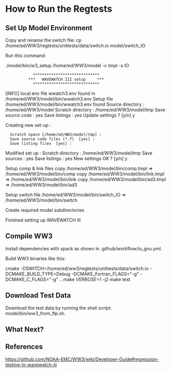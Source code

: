 # How to Run the Regtests

## Set Up Model Environment

Copy and rename the switch file:
cp /home/ed/WW3/regtests/unittests/data/switch.io model/switch_IO

Run this command:

./model/bin/w3_setup /home/ed/WW3/model -c tmpl -s IO
 
                *****************************
              ***   WAVEWATCH III setup     ***
                *****************************
 
 
[INFO] local env file wwatch3.env found in /home/ed/WW3/model/bin/wwatch3.env
   Setup file /home/ed/WW3/model/bin/wwatch3.env found
      Source directory            : /home/ed/WW3/model
      Scratch directory           : /home/ed/WW3/model/tmp
      Save source code            : yes
      Save listings               : yes
   Update settings ? [y/n] y
 
   Creating new set-up :
 
      Scratch space [/home/ed/WW3/model/tmp] : 
      Save source code files (*.f)  [yes] : 
      Save listing files  [yes] : 
 
   Modified set up :
      Scratch directory        : /home/ed/WW3/model/tmp
      Save sources             : yes
      Save listings            : yes
   New settings OK ? [y/n] y
 
   Setup comp & link files
      copy /home/ed/WW3/model/bin/comp.tmpl => /home/ed/WW3/model/bin/comp
      copy /home/ed/WW3/model/bin/link.tmpl => /home/ed/WW3/model/bin/link
      copy /home/ed/WW3/model/bin/ad3.tmpl => /home/ed/WW3/model/bin/ad3
 
   Setup switch file
      /home/ed/WW3/model/bin/switch_IO => /home/ed/WW3/model/bin/switch
 
   Create required model subdirectories
 
Finished setting up WAVEWATCH III
 

## Compile WW3

Install dependencies with spack as shown in .github/workflow/io_gnu.yml.

Build WW3 binaries like this:

cmake -DSWITCH=/home/ed/ww3/regtests/unittests/data/switch.io  -DCMAKE_BUILD_TYPE=Debug -DCMAKE_Fortran_FLAGS="-g" -DCMAKE_C_FLAGS="-g" ..
make VERBOSE=1 -j2
make test

## Download Test Data

Download the test data by running the shell script: model/bin/ww3_from_ftp.sh.


## What Next?

## References

https://github.com/NOAA-EMC/WW3/wiki/Developer-Guide#regression-testing-in-wavewatch-iii